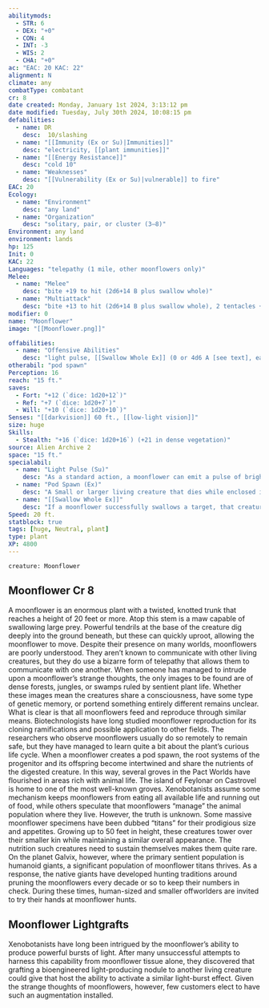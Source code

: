 ```yaml
---
abilitymods:
  - STR: 6
  - DEX: "+0"
  - CON: 4
  - INT: -3
  - WIS: 2
  - CHA: "+0"
ac: "EAC: 20 KAC: 22" 
alignment: N
climate: any
combatType: combatant
cr: 8
date created: Monday, January 1st 2024, 3:13:12 pm
date modified: Tuesday, July 30th 2024, 10:08:15 pm
defabilities:
  - name: DR
    desc:  10/slashing
  - name: "[[Immunity (Ex or Su)|Immunities]]"
    desc: "electricity, [[plant immunities]]"
  - name: "[[Energy Resistance]]"
    desc: "cold 10"
  - name: "Weaknesses"
    desc: "[[Vulnerability (Ex or Su)|vulnerable]] to fire"
EAC: 20
Ecology:
  - name: "Environment"
    desc: "any land"
  - name: "Organization"
    desc: "solitary, pair, or cluster (3–8)"
Environment: any land
environment: lands
hp: 125
Init: 0
KAC: 22
Languages: "telepathy (1 mile, other moonflowers only)"
Melee:
  - name: "Melee"
    desc: "bite +19 to hit (2d6+14 B plus swallow whole)"
  - name: "Multiattack"
    desc: "bite +13 to hit (2d6+14 B plus swallow whole), 2 tentacles +13 to hit (1d8+14 B)"
modifier: 0
name: "Moonflower"
image: "[[Moonflower.png]]"

offabilities:
  - name: "Offensive Abilities"
    desc: "light pulse, [[Swallow Whole Ex]] (0 or 4d6 A [see text], eac 20, KAC: 18, 31 hp)"
otherabil: "pod spawn"
Perception: 16
reach: "15 ft."
saves:
  - Fort: "+12 (`dice: 1d20+12`)"
  - Ref: "+7 (`dice: 1d20+7`)"
  - Will: "+10 (`dice: 1d20+10`)" 
Senses: "[[darkvision]] 60 ft., [[low-light vision]]"
size: huge
Skills:
  - Stealth: "+16 (`dice: 1d20+16`) (+21 in dense vegetation)"
source: Alien Archive 2 
space: "15 ft."
specialabil:
  - name: "Light Pulse (Su)"
    desc: "As a standard action, a moonflower can emit a pulse of bright light from its body. Creatures within 50 feet of and able to see the moonflower must succeed at a DC 16 fortitude save or be blinded for 1d4 rounds."
  - name: "Pod Spawn (Ex)"
    desc: "A Small or larger living creature that dies while enclosed in a digestive pod is digested, its body completely destroyed in 1 hour. Another hour later, the pod sprouts into a new moonflower. This new moonflower has features that bear a minor resemblance to the digested creature. Any equipment the digested creature carried remains inside the new moonflower."
  - name: "[[Swallow Whole Ex]]"
    desc: "If a moonflower successfully swallows a target, that creature remains inside the moonflower for 2 rounds, during which the victim takes no damage and the moonflower can’t swallow another creature. After this time, the target is enclosed in a fibrous digestive pod and expelled into a space adjacent to the moonflower. The pod then acts as the swallowing creature, with the same swallow whole statistics but now able to deal acid damage. A creature can’t use Athletics: to climb out of this enclosing pod. Other creatures can attack the pod, but the enclosed creature takes damage equal to half the damage dealt to the pod. An external attacker can avoid dealing the enclosed creature damage by using a bladed weapon to make one attack against the pod as a full action."
Speed: 20 ft. 
statblock: true
tags: [huge, Neutral, plant]
type: plant
XP: 4800 
---
```


```statblock
creature: Moonflower
```

## Moonflower Cr 8

A moonflower is an enormous plant with a twisted, knotted trunk that reaches a height of 20 feet or more. Atop this stem is a maw capable of swallowing large prey. Powerful tendrils at the base of the creature dig deeply into the ground beneath, but these can quickly uproot, allowing the moonflower to move.
Despite their presence on many worlds, moonflowers are poorly understood. They aren’t known to communicate with other living creatures, but they do use a bizarre form of telepathy that allows them to communicate with one another. When someone has managed to intrude upon a moonflower’s strange thoughts, the only images to be found are of dense forests, jungles, or swamps ruled by sentient plant life. Whether these images mean the creatures share a consciousness, have some type of genetic memory, or portend something entirely different remains unclear.
What is clear is that all moonflowers feed and reproduce through similar means. Biotechnologists have long studied moonflower reproduction for its cloning ramifications and possible application to other fields. The researchers who observe moonflowers usually do so remotely to remain safe, but they have managed to learn quite a bit about the plant’s curious life cycle. When a moonflower creates a pod spawn, the root systems of the progenitor and its offspring become intertwined and share the nutrients of the digested creature. In this way, several groves in the Pact Worlds have flourished in areas rich with animal life. The island of Feylonar on Castrovel is home to one of the most well-known groves. Xenobotanists assume some mechanism keeps moonflowers from eating all available life and running out of food, while others speculate that moonflowers “manage” the animal population where they live. However, the truth is unknown.
Some massive moonflower specimens have been dubbed “titans” for their prodigious size and appetites. Growing up to 50 feet in height, these creatures tower over their smaller kin while maintaining a similar overall appearance. The nutrition such creatures need to sustain themselves makes them quite rare. On the planet Galvix, however, where the primary sentient population is humanoid giants, a significant population of moonflower titans thrives. As a response, the native giants have developed hunting traditions around pruning the moonflowers every decade or so to keep their numbers in check. During these times, human-sized and smaller offworlders are invited to try their hands at moonflower hunts.

## Moonflower Lightgrafts

Xenobotanists have long been intrigued by the moonflower’s ability to produce powerful bursts of light. After many unsuccessful attempts to harness this capability from moonflower tissue alone, they discovered that grafting a bioengineered light-producing nodule to another living creature could give that host the ability to activate a similar light-burst effect. Given the strange thoughts of moonflowers, however, few customers elect to have such an augmentation installed.
